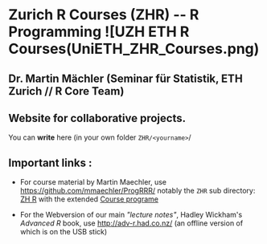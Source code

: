# Zurich R Courses (ZHR) -- R Programming   ![UZH ETH R Courses(UniETH_ZHR_Courses.png)
## Dr. Martin Mächler (Seminar für Statistik, ETH Zurich // R Core Team)

## Website for __collaborative__ projects.

You can __write__ here (in your own folder `ZHR/<yourname>`/

## Important links :

- For course material by Martin Maechler, use
https://github.com/mmaechler/ProgRRR/  notably the `ZHR` sub directory:
[ZH R](https://github.com/mmaechler/ProgRRR/tree/master/ZHR) with the
extended [Course programe](https://github.com/mmaechler/ProgRRR/tree/master/ZHR/2016-10_Program.md)

- For the Webversion of our main _"lecture notes"_, Hadley Wickham's *Advanced R* book,
  use http://adv-r.had.co.nz/   (an offline version of which is on the USB stick)
